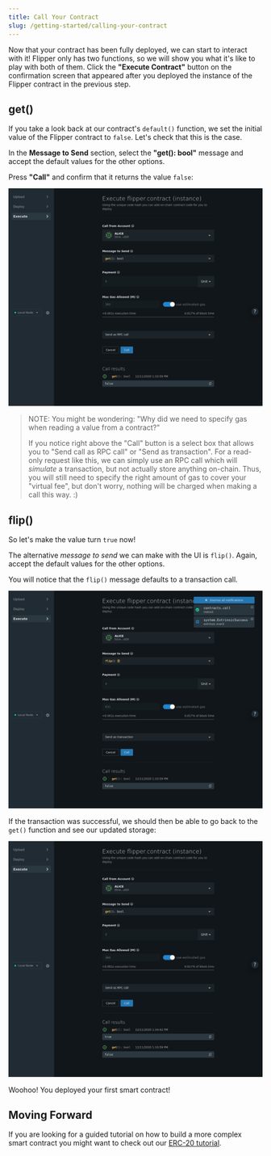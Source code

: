 ```yaml
---
title: Call Your Contract
slug: /getting-started/calling-your-contract
---
```


Now that your contract has been fully deployed, we can start to interact with it! Flipper only has two functions, so we will show you what it's like to play with both of them. Click the **"Execute Contract"** button on the confirmation screen that appeared after you deployed the instance of the Flipper contract in the previous step.

## get()

If you take a look back at our contract's `default()` function, we set the initial value of the Flipper contract to `false`. Let's check that this is the case.

In the **Message to Send** section, select the **"get(): bool"** message and accept the default values for the other options.

Press **"Call"** and confirm that it returns the value `false`:

![An image of Flipper RPC call with false](./assets/flipper-false.png)

> NOTE: You might be wondering: "Why did we need to specify gas when reading a value from a contract?"
>
> If you notice right above the "Call" button is a select box that allows you to "Send call as RPC call" or "Send as transaction". For a read-only request like this, we can simply use an RPC call which will _simulate_ a transaction, but not actually store anything on-chain. Thus, you will still need to specify the right amount of gas to cover your "virtual fee", but don't worry, nothing will be charged when making a call this way. :)

## flip()

So let's make the value turn `true` now!

The alternative _message to send_ we can make with the UI is `flip()`. Again, accept the default values for the other options.

You will notice that the `flip()` message defaults to a transaction call.

![An image of a Flipper transaction](./assets/send-as-transaction.png)

If the transaction was successful, we should then be able to go back to the `get()` function and see our updated storage:

![An image of Flipper RPC call with true](./assets/flipper-true.png)

Woohoo! You deployed your first smart contract!

## Moving Forward

If you are looking for a guided tutorial on how to build a more complex 
smart contract you might want to check out our [ERC-20 tutorial](https://substrate.dev/substrate-contracts-workshop/#/2/introduction).
